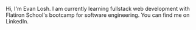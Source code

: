 Hi, I'm Evan Losh. I am currently learning fullstack web development with Flatiron School's bootcamp for software engineering. You can find me on LinkedIn.

<!---
EvanLosh/EvanLosh is a ✨ special ✨ repository because its `README.md` (this file) appears on your GitHub profile.
You can click the Preview link to take a look at your changes.
--->
